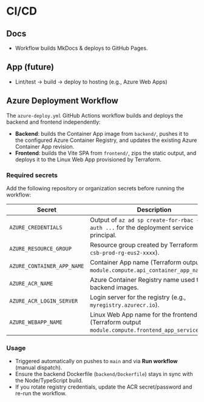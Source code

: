 # CI/CD

## Docs
- Workflow builds MkDocs & deploys to GitHub Pages.

## App (future)
- Lint/test → build → deploy to hosting (e.g., Azure Web Apps)

## Azure Deployment Workflow

The `azure-deploy.yml` GitHub Actions workflow builds and deploys the backend and frontend independently:

- **Backend**: builds the Container App image from `backend/`, pushes it to the configured Azure Container Registry, and updates the existing Azure Container App revision.
- **Frontend**: builds the Vite SPA from `frontend/`, zips the static output, and deploys it to the Linux Web App provisioned by Terraform.

### Required secrets

Add the following repository or organization secrets before running the workflow:

| Secret | Description |
| --- | --- |
| `AZURE_CREDENTIALS` | Output of `az ad sp create-for-rbac --sdk-auth ...` for the deployment service principal. |
| `AZURE_RESOURCE_GROUP` | Resource group created by Terraform (e.g., `csb-prod-rg-eus2-xxxx`). |
| `AZURE_CONTAINER_APP_NAME` | Container App name (Terraform output `module.compute.api_container_app_name`). |
| `AZURE_ACR_NAME` | Azure Container Registry name used to store backend images. |
| `AZURE_ACR_LOGIN_SERVER` | Login server for the registry (e.g., `myregistry.azurecr.io`). |
| `AZURE_WEBAPP_NAME` | Linux Web App name for the frontend (Terraform output `module.compute.frontend_app_service_name`). |

### Usage

- Triggered automatically on pushes to `main` and via **Run workflow** (manual dispatch).
- Ensure the backend Dockerfile (`backend/Dockerfile`) stays in sync with the Node/TypeScript build.
- If you rotate registry credentials, update the ACR secret/password and re-run the workflow.

